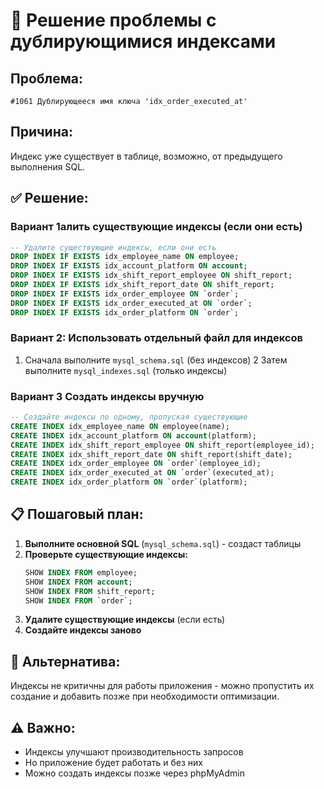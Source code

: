 # 🔧 Решение проблемы с дублирующимися индексами

## Проблема:
```
#1061 Дублирующееся имя ключа 'idx_order_executed_at'
```

## Причина:
Индекс уже существует в таблице, возможно, от предыдущего выполнения SQL.

## ✅ Решение:

### Вариант 1алить существующие индексы (если они есть)
```sql
-- Удалите существующие индексы, если они есть
DROP INDEX IF EXISTS idx_employee_name ON employee;
DROP INDEX IF EXISTS idx_account_platform ON account;
DROP INDEX IF EXISTS idx_shift_report_employee ON shift_report;
DROP INDEX IF EXISTS idx_shift_report_date ON shift_report;
DROP INDEX IF EXISTS idx_order_employee ON `order`;
DROP INDEX IF EXISTS idx_order_executed_at ON `order`;
DROP INDEX IF EXISTS idx_order_platform ON `order`;
```

### Вариант 2: Использовать отдельный файл для индексов
1. Сначала выполните `mysql_schema.sql` (без индексов)
2 Затем выполните `mysql_indexes.sql` (только индексы)

### Вариант 3 Создать индексы вручную
```sql
-- Создайте индексы по одному, пропуская существующие
CREATE INDEX idx_employee_name ON employee(name);
CREATE INDEX idx_account_platform ON account(platform);
CREATE INDEX idx_shift_report_employee ON shift_report(employee_id);
CREATE INDEX idx_shift_report_date ON shift_report(shift_date);
CREATE INDEX idx_order_employee ON `order`(employee_id);
CREATE INDEX idx_order_executed_at ON `order`(executed_at);
CREATE INDEX idx_order_platform ON `order`(platform);
```

## 📋 Пошаговый план:

1. **Выполните основной SQL** (`mysql_schema.sql`) - создаст таблицы
2. **Проверьте существующие индексы:**
   ```sql
   SHOW INDEX FROM employee;
   SHOW INDEX FROM account;
   SHOW INDEX FROM shift_report;
   SHOW INDEX FROM `order`;
   ```
3. **Удалите существующие индексы** (если есть)
4. **Создайте индексы заново**

## 🎉 Альтернатива:
Индексы не критичны для работы приложения - можно пропустить их создание и добавить позже при необходимости оптимизации.

## ⚠️ Важно:
- Индексы улучшают производительность запросов
- Но приложение будет работать и без них
- Можно создать индексы позже через phpMyAdmin 